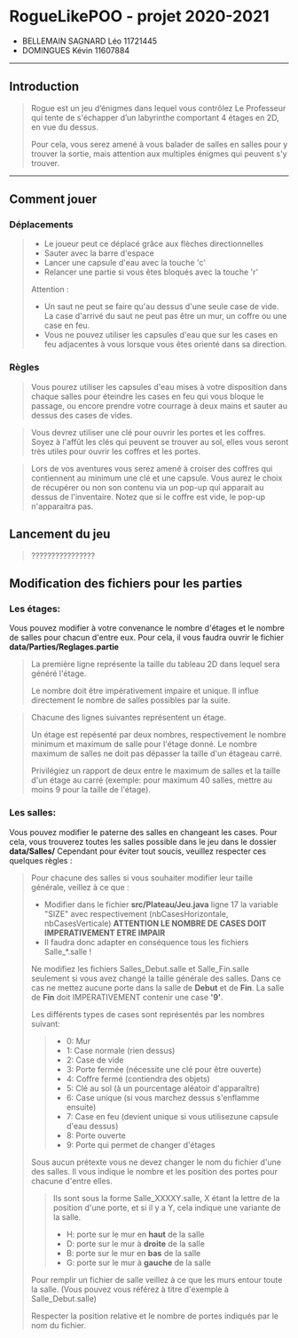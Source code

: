 # RogueLikePOO - projet 2020-2021

* BELLEMAIN SAGNARD Léo 11721445
* DOMINGUES Kévin       11607884
___
## Introduction
>Rogue est un jeu d’énigmes dans lequel vous contrôlez Le Professeur qui tente de s'échapper d’un labyrinthe comportant 4 étages en 2D, en vue du dessus.  
>
>Pour cela, vous serez amené à vous balader de salles en salles pour y trouver la sortie, mais attention aux multiples énigmes qui peuvent s'y trouver.

___
## Comment jouer
### Déplacements
>* Le joueur peut ce déplacé grâce aux flèches directionnelles
>* Sauter avec la barre d'espace
>* Lancer une capsule d'eau avec la touche 'c'
>* Relancer une partie si vous êtes bloqués avec la touche 'r'
>
> Attention :
>* Un saut ne peut se faire qu'au dessus d'une seule case de vide.
> La case d'arrivé du saut ne peut pas être un mur, un coffre ou une case en feu.
>* Vous ne pouvez utiliser les capsules d'eau que sur les cases en feu adjacentes à vous lorsque vous êtes orienté dans sa direction.


### Règles

> Vous pourez utiliser les capsules d'eau mises à votre disposition dans chaque salles pour éteindre les cases en feu  qui vous bloque le passage, ou encore prendre votre courrage
> à deux mains et sauter au dessus des cases de vides.

> Vous devrez utiliser une clé pour ouvrir les portes et les coffres.
> Soyez à l'affût les clés qui peuvent se trouver au sol, elles vous seront très utiles pour ouvrir les coffres et les portes.

> Lors de vos aventures vous serez amené à croiser des coffres qui contiennent au minimum une clé et une capsule.
> Vous aurez le choix de récupérer ou non son contenu via un pop-up qui apparait au dessus de l'inventaire. Notez que si le coffre est vide, le pop-up n'apparaitra pas.

## Lancement du jeu
> ????????????????

## Modification des fichiers pour les parties

### Les étages:
Vous pouvez modifier à votre convenance le nombre d'étages et le nombre de salles pour chacun d'entre eux.
Pour cela, il vous faudra ouvrir le fichier __data/Parties/Reglages.partie__
> La première ligne représente la taille du tableau 2D dans lequel sera généré l'étage.
>  
> Le nombre doit être impérativement impaire et unique. Il influe directement le nombre de salles possibles par la suite.

> Chacune des lignes suivantes représentent un étage.
> 
> Un étage est repésenté par deux nombres, respectivement le nombre minimum et maximum de salle pour l'étage donné.
> Le nombre maximum de salles ne doit pas dépasser la taille d'un étageau carré. 
> 
> Privilégiez un rapport de deux entre le maximum de salles et la taille d'un étage au carré (exemple: pour maximum 40 salles, mettre au moins 9 pour la taille de l'étage).

### Les salles:
Vous pouvez modifier le paterne des salles en changeant les cases.
Pour cela, vous trouverez toutes les salles possible dans le jeu dans le dossier __data/Salles/__
Cependant pour éviter tout soucis, veuillez respecter ces quelques règles :
> Pour chacune des salles si vous souhaiter modifier leur taille générale, veillez à ce que :
> * Modifier dans le fichier __src/Plateau/Jeu.java__ ligne 17 la variable "SIZE" avec respectivement (nbCasesHorizontale, nbCasesVerticale) __ATTENTION LE NOMBRE DE CASES DOIT IMPERATIVEMENT ETRE IMPAIR__
> * Il faudra donc adapter en conséquence tous les fichiers Salle_*.salle !
>
> Ne modifiez les fichiers Salles_Debut.salle et Salle_Fin.salle seulement si vous avez changé la taille générale des salles.
> Dans ce cas ne mettez aucune porte dans la salle de __Debut__ et de __Fin__. La salle de __Fin__ doit IMPERATIVEMENT contenir une case __'9'__.
>
> Les différents types de cases sont représentés par les nombres suivant:
>> * 0: Mur 
>> * 1: Case normale (rien dessus) 
>> * 2: Case de vide 
>> * 3: Porte fermée (nécessite une clé pour être ouverte)
>> * 4: Coffre fermé (contiendra des objets) 
>> * 5: Clé au sol (à un pourcentage aléatoir d'apparaître)
>> * 6: Case unique (si vous marchez dessus s'enflamme ensuite)
>> * 7: Case en feu (devient unique si vous utilisezune capsule d'eau dessus)
>> * 8: Porte ouverte
>> * 9: Porte qui permet de changer d'étages
> 
> Sous aucun prétexte vous ne devez changer le nom du fichier d'une des salles. Il vous indique le nombre et les position des portes pour chacune d'entre elles.
>> Ils sont sous la forme Salle_XXXXY.salle, X étant la lettre de la position d'une porte, et si il y a Y, cela indique une variante de la salle.
>> * H: porte sur le mur en __haut__ de la salle
>> * D: porte sur le mur à __droite__ de la salle
>> * B: porte sur le mur en __bas__ de la salle
>> * G: porte sur le mur à __gauche__ de la salle
> 
> Pour remplir un fichier de salle veillez à ce que les murs entour toute la salle.
> (Vous pouvez vous référez à titre d'exemple à Salle_Debut.salle)
> 
> Respecter la position relative et le nombre de portes indiqués par le nom du fichier.
